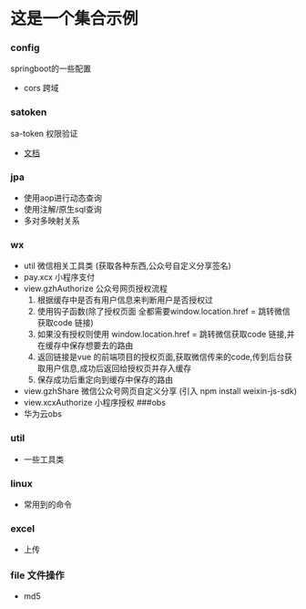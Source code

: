 # 这是一个集合示例

### config
springboot的一些配置
   *  cors 跨域

### satoken

sa-token 权限验证
*  [文档](http://sa-token.dev33.cn/doc/#/)

### jpa

* 使用aop进行动态查询
* 使用注解/原生sql查询
* 多对多映射关系

### wx
 * util 微信相关工具类 (获取各种东西,公众号自定义分享签名)
 * pay.xcx 小程序支付
 * view.gzhAuthorize 公众号网页授权流程
    1. 根据缓存中是否有用户信息来判断用户是否授权过
    1. 使用钩子函数(除了授权页面 全都需要window.location.href = 跳转微信获取code 链接)
    1. 如果没有授权则使用 window.location.href = 跳转微信获取code 链接,并在缓存中保存想要去的路由
    1. 返回链接是vue 的前端项目的授权页面,获取微信传来的code,传到后台获取用户信息,成功后返回给授权页并存入缓存
    1. 保存成功后重定向到缓存中保存的路由
  * view.gzhShare 微信公众号网页自定义分享 (引入 npm install weixin-js-sdk)
  * view.xcxAuthorize 小程序授权
###obs
   * 华为云obs
### util
* 一些工具类
### linux 
 * 常用到的命令
### excel 
 * 上传
### file 文件操作
* md5 